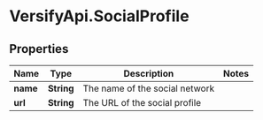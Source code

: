 # VersifyApi.SocialProfile

## Properties

Name | Type | Description | Notes
------------ | ------------- | ------------- | -------------
**name** | **String** | The name of the social network | 
**url** | **String** | The URL of the social profile | 


